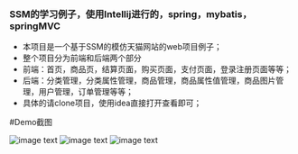 ### SSM的学习例子，使用Intellij进行的，spring，mybatis，springMVC
- 本项目是一个基于SSM的模仿天猫网站的web项目例子；
- 整个项目分为前端和后端两个部分
- 前端：首页，商品页，结算页面，购买页面，支付页面，登录注册页面等等；
- 后端：分类管理，分类属性管理，商品管理，商品属性值管理，商品图片管理，用户管理，订单管理等等；
- 具体的请clone项目，使用idea直接打开查看即可；

#Demo截图

![image text](https://raw.githubusercontent.com/WarframePrimer/mytmall/master/img-folder/index.jpg)
![image text](https://raw.githubusercontent.com/WarframePrimer/mytmall/master/img-folder/admin.jpg)
![image text](https://raw.githubusercontent.com/WarframePrimer/mytmall/master/img-folder/product.jpg)



